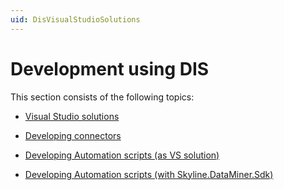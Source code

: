 ```yaml
---
uid: DisVisualStudioSolutions
---
```


# Development using DIS

This section consists of the following topics:

- [Visual Studio solutions](xref:DisVisualStudioSolutionsIntroduction)

- [Developing connectors](xref:Developing_connectors_as_Visual_Studio_solutions)

- [Developing Automation scripts (as VS solution)](xref:Developing_Automation_scripts_as_Visual_Studio_solutions)

- [Developing Automation scripts (with Skyline.DataMiner.Sdk)](xref:skyline_dataminer_sdk)
